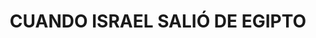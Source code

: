 ---
capo: 0
id: 44
lang: es-es
step: pre
subtitle: ''
tags:
- pas
- pen
title: CUANDO ISRAEL SALIÓ DE EGIPTO
---